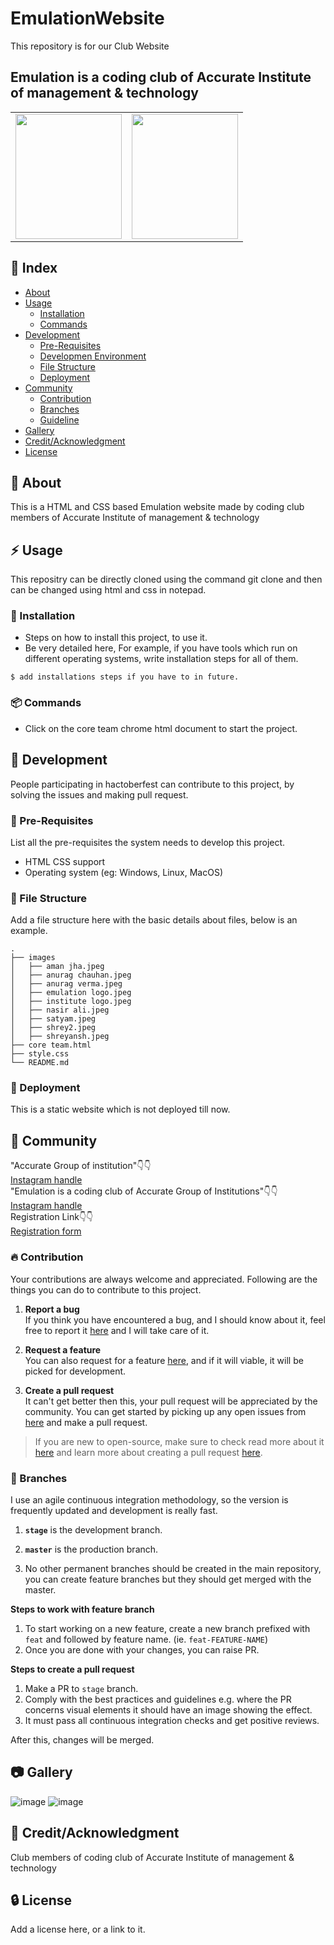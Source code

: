 # EmulationWebsite
This repository is for our Club Website
<h2>Emulation is a coding club of Accurate Institute of management & technology </h2>
<table>
  <tr>
    <td><image src="images/emulation logo.jpg" width=170 height=200></image></td>
    <td><image src= "images/institute logo.png" width=170 height=200></image></td>
  </tr>
</table>

## :ledger: Index

- [About](#beginner-about)
- [Usage](#zap-usage)
  - [Installation](#electric_plug-installation)
  - [Commands](#package-commands)
- [Development](#wrench-development)
  - [Pre-Requisites](#notebook-pre-requisites)
  - [Developmen Environment](#nut_and_bolt-development-environment)
  - [File Structure](#file_folder-file-structure)
  - [Deployment](#rocket-deployment)  
- [Community](#cherry_blossom-community)
  - [Contribution](#fire-contribution)
  - [Branches](#cactus-branches)
  - [Guideline](#exclamation-guideline)  
- [Gallery](#camera-gallery)
- [Credit/Acknowledgment](#star2-creditacknowledgment)
- [License](#lock-license)

##  :beginner: About
This is a HTML and CSS based Emulation website made by coding club members of Accurate Institute of management & technology

## :zap: Usage
This repositry can be directly cloned using the command git clone <url of the repositry>
and then can be changed using html and css in notepad.

###  :electric_plug: Installation
- Steps on how to install this project, to use it.
- Be very detailed here, For example, if you have tools which run on different operating systems, write installation steps for all of them.

```
$ add installations steps if you have to in future.
```

###  :package: Commands
- Click on the core team chrome html document to start the project.

##  :wrench: Development
People participating in hactoberfest can contribute to this project, by solving the issues and making pull request.

### :notebook: Pre-Requisites
List all the pre-requisites the system needs to develop this project.
- HTML CSS support
- Operating system (eg: Windows, Linux, MacOS)

###  :file_folder: File Structure
Add a file structure here with the basic details about files, below is an example.

```
.
├── images
│   ├── aman jha.jpeg
│   ├── anurag chauhan.jpeg
│   ├── anurag verma.jpeg
│   ├── emulation logo.jpeg
│   ├── institute logo.jpeg
│   ├── nasir ali.jpeg
│   ├── satyam.jpeg
│   ├── shrey2.jpeg
│   ├── shreyansh.jpeg
├── core team.html
├── style.css
└── README.md
```

### :rocket: Deployment
This is a static website which is not deployed till now.

## :cherry_blossom: Community
"Accurate Group of institution"👇👇<br>
  <a href="https://www.instagram.com/accuratecollege/">Instagram handle</a><br>
"Emulation is a coding club of Accurate Group of Institutions"👇👇<br>
  <a href="https://www.instagram.com/emulation_accurate/">Instagram handle</a><br>
  Registration Link👇👇<br>
  <a href="https://docs.google.com/forms/d/e/1FAIpQLSddmkA485zSTuB5ihh3e-Tg755NNrjntyWGkxzhmCeci5l1Lg/viewform">Registration form</a>

 ###  :fire: Contribution

 Your contributions are always welcome and appreciated. Following are the things you can do to contribute to this project.

 1. **Report a bug** <br>
 If you think you have encountered a bug, and I should know about it, feel free to report it [here]() and I will take care of it.

 2. **Request a feature** <br>
 You can also request for a feature [here](), and if it will viable, it will be picked for development.  

 3. **Create a pull request** <br>
 It can't get better then this, your pull request will be appreciated by the community. You can get started by picking up any open issues from [here]() and make a pull request.

 > If you are new to open-source, make sure to check read more about it [here](https://www.digitalocean.com/community/tutorial_series/an-introduction-to-open-source) and learn more about creating a pull request [here](https://www.digitalocean.com/community/tutorials/how-to-create-a-pull-request-on-github).


 ### :cactus: Branches

 I use an agile continuous integration methodology, so the version is frequently updated and development is really fast.

1. **`stage`** is the development branch.

2. **`master`** is the production branch.

3. No other permanent branches should be created in the main repository, you can create feature branches but they should get merged with the master.

**Steps to work with feature branch**

1. To start working on a new feature, create a new branch prefixed with `feat` and followed by feature name. (ie. `feat-FEATURE-NAME`)
2. Once you are done with your changes, you can raise PR.

**Steps to create a pull request**

1. Make a PR to `stage` branch.
2. Comply with the best practices and guidelines e.g. where the PR concerns visual elements it should have an image showing the effect.
3. It must pass all continuous integration checks and get positive reviews.

After this, changes will be merged.

##  :camera: Gallery
  ![image](https://user-images.githubusercontent.com/95741246/193998334-3a0270d6-c9ec-418c-8422-b0e4eda9aec7.png)
  ![image](https://user-images.githubusercontent.com/95741246/193998436-07c112c1-9ed0-4f66-aab6-91801f92593e.png)

## :star2: Credit/Acknowledgment
Club members of coding club of Accurate Institute of management & technology

##  :lock: License
Add a license here, or a link to it.
